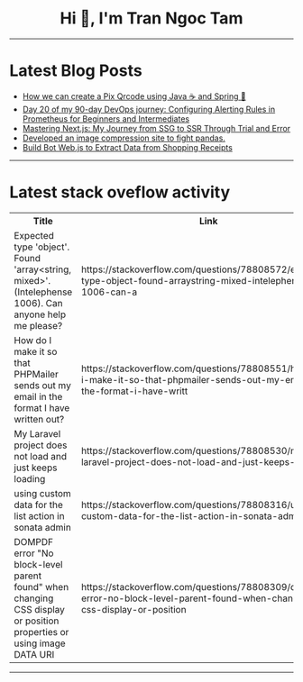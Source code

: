 <h1 align="center">Hi 👋, I'm Tran Ngoc Tam</h1>

---

# Latest Blog Posts 
<!-- BLOG-POST-LIST:START -->
- [How we can create a Pix Qrcode using Java ☕ and Spring 🍃](https://dev.to/felipejansendeveloper/how-we-can-create-a-pix-qrcode-using-java-and-spring-17gi)
- [Day 20 of my 90-day DevOps journey: Configuring Alerting Rules in Prometheus for Beginners and Intermediates](https://dev.to/arbythecoder/day-20-of-my-90-day-devops-journey-configuring-alerting-rules-in-prometheus-for-beginners-and-intermediates-4ef3)
- [Mastering Next.js: My Journey from SSG to SSR Through Trial and Error](https://dev.to/hs309123/mastering-nextjs-my-journey-from-ssg-to-ssr-through-trial-and-error-3j9c)
- [Developed an image compression site to fight pandas.](https://dev.to/yosipy/the-story-of-the-development-of-an-image-compression-site-that-fights-pandas-4i84)
- [Build Bot Web.js to Extract Data from Shopping Receipts](https://dev.to/jennifier_syhne_e8fe4b34f/build-bot-webjs-to-extract-data-from-shopping-receipts-3ekk)
<!-- BLOG-POST-LIST:END -->

---

# Latest stack oveflow activity
<table>
  <tr><th>Title</th><th>Link</th></tr>
  <!-- STACKOVERFLOW:START --><tr><td>Expected type &#39;object&#39;. Found &#39;array&lt;string, mixed&gt;&#39;. &lpar;Intelephense 1006&rpar;. Can anyone help me please?</td><td>https://stackoverflow.com/questions/78808572/expected-type-object-found-arraystring-mixed-intelephense-1006-can-a</td></tr><tr><td>How do I make it so that PHPMailer sends out my email in the format I have written out?</td><td>https://stackoverflow.com/questions/78808551/how-do-i-make-it-so-that-phpmailer-sends-out-my-email-in-the-format-i-have-writt</td></tr><tr><td>My Laravel project does not load and just keeps loading</td><td>https://stackoverflow.com/questions/78808530/my-laravel-project-does-not-load-and-just-keeps-loading</td></tr><tr><td>using custom data for the list action in sonata admin</td><td>https://stackoverflow.com/questions/78808316/using-custom-data-for-the-list-action-in-sonata-admin</td></tr><tr><td>DOMPDF error &quot;No block-level parent found&quot; when changing CSS display or position properties or using image DATA URI</td><td>https://stackoverflow.com/questions/78808309/dompdf-error-no-block-level-parent-found-when-changing-css-display-or-position</td></tr><!-- STACKOVERFLOW:END -->
</table>

---


